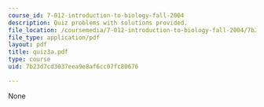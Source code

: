 ```yaml
---
course_id: 7-012-introduction-to-biology-fall-2004
description: Quiz problems with solutions provided.
file_location: /coursemedia/7-012-introduction-to-biology-fall-2004/7b23d7cd3037eea9e8af6cc07fc80676_quiz3a.pdf
file_type: application/pdf
layout: pdf
title: quiz3a.pdf
type: course
uid: 7b23d7cd3037eea9e8af6cc07fc80676

---
```

None